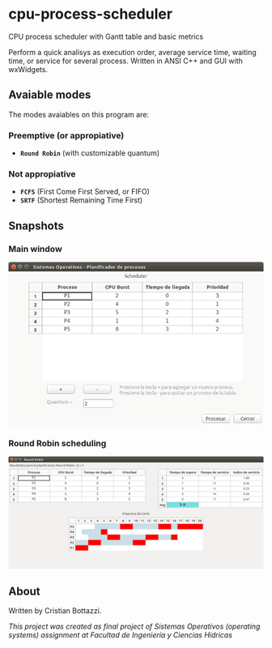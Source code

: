 # cpu-process-scheduler
CPU process scheduler with Gantt table and basic metrics

Perform a quick analisys as execution order, average service time, waiting time, or service for several process. Written in ANSI C++ and GUI with wxWidgets.

## Avaiable modes

The modes avaiables on this program are:
### Preemptive (or appropiative)
 * **`Round Robin`** (with customizable quantum)

### Not appropiative
 * **`FCFS`** (First Come First Served, or FIFO)
 * **`SRTF`** (Shortest Remaining Time First)


## Snapshots

### Main window
![Main](https://raw.githubusercontent.com/cristian1604/cpu-process-scheduler/master/snapshots/main.png)


### Round Robin scheduling
![Round Robin Example](https://raw.githubusercontent.com/cristian1604/cpu-process-scheduler/master/snapshots/rr.png)

## About
Written by Cristian Bottazzi.

*This project was created as final project of Sistemas Operativos (operating systems) assignment at Facultad de Ingeniería y Ciencias Hídricas*